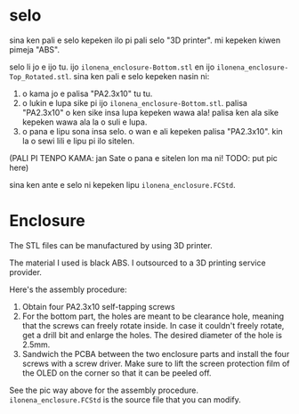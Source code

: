 # selo

sina ken pali e selo kepeken ilo pi pali selo "3D printer". mi kepeken kiwen pimeja "ABS".

selo li jo e ijo tu. ijo `ilonena_enclosure-Bottom.stl` en ijo `ilonena_enclosure-Top_Rotated.stl`. sina ken pali e selo kepeken nasin ni:

1. o kama jo e palisa "PA2.3x10" tu tu.
2. o lukin e lupa sike pi ijo `ilonena_enclosure-Bottom.stl`. palisa "PA2.3x10" o ken sike insa lupa kepeken wawa ala! palisa ken ala sike kepeken wawa ala la o suli e lupa.
3. o pana e lipu sona insa selo. o wan e ali kepeken palisa "PA2.3x10". kin la o sewi lili e lipu pi ilo sitelen.

(PALI PI TENPO KAMA: jan Sate o pana e sitelen lon ma ni! TODO: put pic here)

sina ken ante e selo ni kepeken lipu `ilonena_enclosure.FCStd`.

# Enclosure

The STL files can be manufactured by using 3D printer.

The material I used is black ABS. I outsourced to a 3D printing service provider.

Here's the assembly procedure:

1. Obtain four PA2.3x10 self-tapping screws
2. For the bottom part, the holes are meant to be clearance hole, meaning that the screws can freely rotate inside. In case it couldn't freely rotate, get a drill bit and enlarge the holes. The desired diameter of the hole is 2.5mm.
3. Sandwich the PCBA between the two enclosure parts and install the four screws with a screw driver. Make sure to lift the screen protection film of the OLED on the corner so that it can be peeled off.

See the pic way above for the assembly procedure. `ilonena_enclosure.FCStd` is the source file that you can modify.
